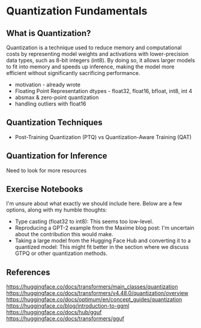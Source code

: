 # Quantization Fundamentals

## What is Quantization?
Quantization is a technique used to reduce memory and computational costs by representing model weights and activations with lower-precision data types, such as 8-bit integers (int8). By doing so, it allows larger models to fit into memory and speeds up inference, making the model more efficient without significantly sacrificing performance.

* motivation - already wrote
* Floating Point Representation dtypes - float32, float16, bfloat, int8, int 4
* absmax &  zero-point quantization
* handling outliers with float16

## Quantization Techniques
* Post-Training Quantization (PTQ) vs Quantization-Aware Training (QAT)

## Quantization for Inference
Need to look for more resources

## Exercise Notebooks
I'm unsure about what exactly we should include here. Below are a few options, along with my humble thoughts:
* Type casting (float32 to int8): This seems too low-level.
* Reproducing a GPT-2 example from the Maxime blog post: I'm uncertain about the contribution this would make.
* Taking a large model from the Hugging Face Hub and converting it to a quantized model: This might fit better in the section where we discuss GTPQ or other quantization methods.

## References
https://huggingface.co/docs/transformers/main_classes/quantization
https://huggingface.co/docs/transformers/v4.48.0/quantization/overview
https://huggingface.co/docs/optimum/en/concept_guides/quantization
https://huggingface.co/blog/introduction-to-ggml
https://huggingface.co/docs/hub/gguf
https://huggingface.co/docs/transformers/gguf
